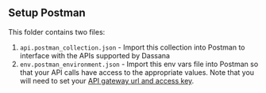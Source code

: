 ## Setup Postman

This folder contains two files:

1. `api.postman_collection.json` - Import this collection into Postman to interface with the APIs supported by Dassana
1. `env.postman_environment.json` - Import this env vars file into Postman so that your API calls have access to the appropriate values. Note that you will need to set your [API gateway url and access key](https://docs.dassana.io/docs/guides/workflow-authoring/editor#finding-api-url-and-key).